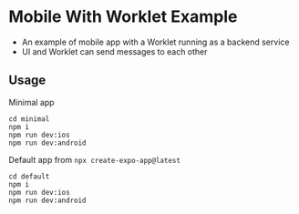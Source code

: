 # Mobile With Worklet Example
- An example of mobile app with a Worklet running as a backend service
- UI and Worklet can send messages to each other

## Usage
Minimal app
```shell
cd minimal
npm i
npm run dev:ios
npm run dev:android
```

Default app from `npx create-expo-app@latest`
```shell
cd default
npm i
npm run dev:ios
npm run dev:android
```
